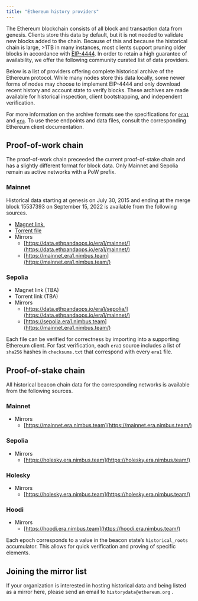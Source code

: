```yaml
---
title: "Ethereum history providers"
---
```


The Ethereum blockchain consists of all block and transaction data from genesis. Clients store this data by default, but it is not needed to validate new blocks added to the chain. Because of this and because the historical chain is large, >1TB in many instances, most clients support pruning older blocks in accordance with [EIP-4444][4444]. In order to retain a high guarantee of availability, we offer the following community curated list of data providers.

Below is a list of providers offering complete historical archive of the Ethereum protocol. While many nodes store this data locally, some newer forms of nodes may choose to implement EIP-4444 and only download recent history and account state to verify blocks. These archives are made available for historical inspection, client bootstrapping, and independent verification.

For more information on the archive formats see the specifications for [`era1`][era1] and [`era`][era]. To use these endpoints and data files, consult the corresponding Ethereum client documentation.

## Proof-of-work chain

The proof-of-work chain preceeded the current proof-of-stake chain and has a
slightly different format for block data. Only Mainnet and Sepolia remain as
active networks with a PoW prefix. 

### Mainnet

Historical data starting at genesis on July 30, 2015 and ending at the merge block 15537393 on September 15, 2022 is available from the following sources.

- [Magnet link <img src="https://torrindex.net/images/icon-magnet.gif" style="vertical-align: middle; height: 1em; width: 1em; margin: 0px; display: inline;"/>][magnet]
- [Torrent file](https://ethereum-mainnet-pre-merge-era-files.fra1.cdn.digitaloceanspaces.com/EthereumMainnetPreMergeEraFiles.torrent)
- Mirrors
    - [https://data.ethpandaops.io/era1/mainnet/](https://data.ethpandaops.io/era1/mainnet/)
    - [https://mainnet.era1.nimbus.team](https://mainnet.era1.nimbus.team/)

### Sepolia

- Magnet link (TBA)
- Torrent link (TBA)
- Mirrors
    - [https://data.ethpandaops.io/era1/sepolia/](https://data.ethpandaops.io/era1/mainnet/)
    - [https://sepolia.era1.nimbus.team](https://mainnet.era1.nimbus.team/)

Each file can be verified for correctness by importing into a supporting Ethereum client. For fast verification, each `era1` source includes a list of `sha256`  hashes in `checksums.txt` that correspond with every `era1` file.

## Proof-of-stake chain

All historical beacon chain data for the corresponding networks is available from the following sources.

### Mainnet

- Mirrors
    - [https://mainnet.era.nimbus.team](https://mainnet.era.nimbus.team/)

### Sepolia

- Mirrors
    - [https://holesky.era.nimbus.team](https://holesky.era.nimbus.team/)

### Holesky

- Mirrors
    - [https://holesky.era.nimbus.team](https://holesky.era.nimbus.team/)

### Hoodi

- Mirrors
    - [https://hoodi.era.nimbus.team](https://hoodi.era.nimbus.team/)

Each epoch corresponds to a value in the beacon state’s `historical_roots` accumulator. This allows for quick verification and proving of specific elements.

## Joining the mirror list

If your organization is interested in hosting historical data and being listed as a mirror here, please send an email to `historydata@ethereum.org` .

[era1]: https://github.com/eth-clients/e2store-format-specs/blob/main/formats/era1.md
[era]: https://github.com/eth-clients/e2store-format-specs/blob/main/formats/era.md
[4444]: https://eips.ethereum.org/EIPS/eip-4444
[magnet]: magnet:?xt=urn:btih:edcc7c112bae520e3226065a61817d3575904e0d&dn=EthereumMainnetPreMergeEraFiles&tr=udp%3A%2F%2Ftracker.opentrackr.org%3A1337%2Fannounce&tr=http%3A%2F%2Ftracker.opentrackr.org%3A1337%2Fannounce&tr=udp%3A%2F%2Fopen.tracker.cl%3A1337%2Fannounce&tr=udp%3A%2F%2Fopen.demonii.com%3A1337%2Fannounce&tr=udp%3A%2F%2Fopen.stealth.si%3A80%2Fannounce&tr=udp%3A%2F%2Fexodus.desync.com%3A6969%2Fannounce&tr=udp%3A%2F%2Fopentracker.io%3A6969%2Fannounce&tr=https%3A%2F%2Ftracker.gbitt.info%3A443%2Fannounce&tr=http%3A%2F%2Ftracker.gbitt.info%3A80%2Fannounce&tr=udp%3A%2F%2Ftracker.0x7c0.com%3A6969%2Fannounce&tr=udp%3A%2F%2Frun.publictracker.xyz%3A6969%2Fannounce&tr=udp%3A%2F%2Fretracker01-msk-virt.corbina.net%3A80%2Fannounce&tr=udp%3A%2F%2Fretracker.lanta.me%3A2710%2Fannounce&tr=udp%3A%2F%2Fopen.u-p.pw%3A6969%2Fannounce&tr=udp%3A%2F%2Foh.fuuuuuck.com%3A6969%2Fannounce&tr=udp%3A%2F%2Fmoonburrow.club%3A6969%2Fannounce&tr=udp%3A%2F%2Fexplodie.org%3A6969%2Fannounce&tr=udp%3A%2F%2Fepider.me%3A6969%2Fannounce&tr=udp%3A%2F%2Famigacity.xyz%3A6969%2Fannounce&tr=https%3A%2F%2Ftracker.tamersunion.org%3A443%2Fannounce&tr=udp%3A%2F%2Ftracker.tiny-vps.com%3A6969%2Fannounce&tr=udp%3A%2F%2Ftracker.theoks.net%3A6969%2Fannounce&tr=udp%3A%2F%2Ftracker.dump.cl%3A6969%2Fannounce&tr=udp%3A%2F%2Ftracker.bittor.pw%3A1337%2Fannounce&tr=udp%3A%2F%2Fp4p.arenabg.com%3A1337%2Fannounce&tr=udp%3A%2F%2Fleet-tracker.moe%3A1337%2Fannounce&tr=https%3A%2F%2Ftracker.renfei.net%3A443%2Fannounce&tr=http%3A%2F%2Ftracker.renfei.net%3A8080%2Fannounce&tr=https%3A%2F%2Ftracker.loligirl.cn%3A443%2Fannounce&tr=http%3A%2F%2Ftracker1.bt.moack.co.kr%3A80%2Fannounce&tr=http%3A%2F%2Ftracker.ipv6tracker.org%3A80%2Fannounce&tr=http%3A%2F%2Ftr.kxmp.cf%3A80%2Fannounce&tr=udp%3A%2F%2Fwepzone.net%3A6969%2Fannounce&tr=http%3A%2F%2Fwepzone.net%3A6969%2Fannounce&tr=udp%3A%2F%2Fttk2.nbaonlineservice.com%3A6969%2Fannounce&tr=udp%3A%2F%2Ftracker2.dler.org%3A80%2Fannounce&tr=http%3A%2F%2Ftracker2.dler.org%3A80%2Fannounce&tr=udp%3A%2F%2Ftracker1.myporn.club%3A9337%2Fannounce&tr=udp%3A%2F%2Ftracker.tryhackx.org%3A6969%2Fannounce&tr=udp%3A%2F%2Ftracker.srv00.com%3A6969%2Fannounce&tr=udp%3A%2F%2Ftracker.qu.ax%3A6969%2Fannounce&tr=http%3A%2F%2Ftracker.qu.ax%3A6969%2Fannounce&tr=udp%3A%2F%2Ftracker.jamesthebard.net%3A6969%2Fannounce&tr=udp%3A%2F%2Ftracker.fnix.net%3A6969%2Fannounce&tr=udp%3A%2F%2Ftracker.filemail.com%3A6969%2Fannounce&tr=udp%3A%2F%2Ftracker.edkj.club%3A6969%2Fannounce&tr=http%3A%2F%2Ftracker.edkj.club%3A6969%2Fannounce&tr=udp%3A%2F%2Ftracker.dler.org%3A6969%2Fannounce&tr=http%3A%2F%2Ftracker.dler.org%3A6969%2Fannounce&tr=udp%3A%2F%2Ftracker.deadorbit.nl%3A6969%2Fannounce&tr=udp%3A%2F%2Ftracker.ccp.ovh%3A6969%2Fannounce&tr=udp%3A%2F%2Ftamas3.ynh.fr%3A6969%2Fannounce&tr=udp%3A%2F%2Fryjer.com%3A6969%2Fannounce&tr=udp%3A%2F%2Fpublic.tracker.vraphim.com%3A6969%2Fannounce&tr=udp%3A%2F%2Fpublic.publictracker.xyz%3A6969%2Fannounce&tr=udp%3A%2F%2Fp2p.publictracker.xyz%3A6969%2Fannounce&tr=udp%3A%2F%2Fopen.free-tracker.ga%3A6969%2Fannounce&tr=udp%3A%2F%2Fopen.dstud.io%3A6969%2Fannounce&tr=udp%3A%2F%2Fopen.demonoid.ch%3A6969%2Fannounce&tr=udp%3A%2F%2Fodd-hd.fr%3A6969%2Fannounce&tr=udp%3A%2F%2Fnew-line.net%3A6969%2Fannounce&tr=udp%3A%2F%2Fjutone.com%3A6969%2Fannounce&tr=udp%3A%2F%2Fisk.richardsw.club%3A6969%2Fannounce&tr=udp%3A%2F%2Fipv4.rer.lol%3A2710%2Fannounce&tr=udp%3A%2F%2Fevan.im%3A6969%2Fannounce&tr=udp%3A%2F%2Fbt2.archive.org%3A6969%2Fannounce&tr=udp%3A%2F%2Fbt1.archive.org%3A6969%2Fannounce&tr=udp%3A%2F%2Fbt.ktrackers.com%3A6666%2Fannounce&tr=udp%3A%2F%2Fbittorrent-tracker.e-n-c-r-y-p-t.net%3A1337%2Fannounce&tr=http%3A%2F%2Fbittorrent-tracker.e-n-c-r-y-p-t.net%3A1337%2Fannounce&tr=udp%3A%2F%2F6ahddutb1ucc3cp.ru%3A6969%2Fannounce&tr=udp%3A%2F%2F1c.premierzal.ru%3A6969%2Fannounce&tr=https%3A%2F%2Ftracker.yemekyedim.com%3A443%2Fannounce&tr=https%3A%2F%2Ftracker.lilithraws.org%3A443%2Fannounce&tr=https%3A%2F%2Ftracker.cloudit.top%3A443%2Fannounce&tr=https%3A%2F%2Ftr.ready4.icu%3A443%2Fannounce&tr=http%3A%2F%2Ftracker.mywaifu.best%3A6969%2Fannounce&tr=http%3A%2F%2Ftracker.files.fm%3A6969%2Fannounce&tr=http%3A%2F%2Ftracker.bt4g.com%3A2095%2Fannounce&tr=http%3A%2F%2Ft1.aag.moe%3A17715%2Fannounce&tr=http%3A%2F%2Ft.overflow.biz%3A6969%2Fannounce&tr=udp%3A%2F%2Fu.peer-exchange.download%3A6969%2Fannounce&tr=udp%3A%2F%2Ftracker.therarbg.to%3A6969%2Fannounce&tr=udp%3A%2F%2Ftracker.therarbg.com%3A6969%2Fannounce&tr=udp%3A%2F%2Ftracker.ddunlimited.net%3A6969%2Fannounce&tr=udp%3A%2F%2Ftracker.darkness.services%3A6969%2Fannounce&tr=udp%3A%2F%2Ftorrents.artixlinux.org%3A6969%2Fannounce&tr=udp%3A%2F%2Ffh2.cmp-gaming.com%3A6969%2Fannounce&tr=udp%3A%2F%2Fconcen.org%3A6969%2Fannounce&tr=udp%3A%2F%2Faegir.sexy%3A6969%2Fannounce&tr=https%3A%2F%2Ftrackers.run%3A443%2Fannounce&tr=https%3A%2F%2Ftracker.pmman.tech%3A443%2Fannounce&tr=https%3A%2F%2Ftracker.ipfsscan.io%3A443%2Fannounce&tr=https%3A%2F%2Ftracker.gcrenwp.top%3A443%2Fannounce&tr=http%3A%2F%2Ftracker1.itzmx.com%3A8080%2Fannounce&tr=http%3A%2F%2Fregion.nl1.privex.cc%3A6969%2Fannounce&tr=http%3A%2F%2Fch3oh.ru%3A6969%2Fannounce&tr=http%3A%2F%2Fbvarf.tracker.sh%3A2086%2Fannounce&tr=udp%3A%2F%2F93.158.213.92%3A1337%2Fannounce&tr=http%3A%2F%2F93.158.213.92%3A1337%2Fannounce&tr=udp%3A%2F%2F23.168.232.9%3A1337%2Fannounce&tr=udp%3A%2F%2F185.243.218.213%3A80%2Fannounce&tr=udp%3A%2F%2F208.83.20.20%3A6969%2Fannounce&tr=udp%3A%2F%2F45.9.60.30%3A6969%2Fannounce&tr=udp%3A%2F%2F23.153.248.83%3A6969%2Fannounce&tr=udp%3A%2F%2F15.204.56.171%3A6969%2Fannounce&tr=udp%3A%2F%2F83.102.180.21%3A80%2Fannounce&tr=udp%3A%2F%2F37.235.176.37%3A2710%2Fannounce&tr=udp%3A%2F%2F37.27.4.53%3A6969%2Fannounce&tr=udp%3A%2F%2F167.99.185.219%3A6969%2Fannounce&tr=udp%3A%2F%2F23.157.120.14%3A6969%2Fannounce&tr=udp%3A%2F%2F51.68.174.87%3A6969%2Fannounce&tr=udp%3A%2F%2F96.126.98.54%3A6969%2Fannounce&tr=udp%3A%2F%2F83.146.118.175%3A6969%2Fannounce&tr=udp%3A%2F%2F185.230.4.150%3A1337%2Fannounce&tr=http%3A%2F%2F156.234.201.18%3A80%2Fannounce&tr=http%3A%2F%2F34.94.76.146%3A80%2Fannounce&tr=http%3A%2F%2F35.227.59.57%3A80%2Fannounce&tr=udp%3A%2F%2F83.6.225.179%3A6969%2Fannounce&tr=http%3A%2F%2F83.6.225.179%3A6969%2Fannounce&tr=udp%3A%2F%2F54.39.48.3%3A6969%2Fannounce&tr=udp%3A%2F%2F125.227.79.123%3A80%2Fannounce&tr=http%3A%2F%2F125.227.79.123%3A80%2Fannounce&tr=udp%3A%2F%2F193.42.111.57%3A9337%2Fannounce&tr=udp%3A%2F%2F135.125.202.143%3A6969%2Fannounce&tr=udp%3A%2F%2F89.110.76.229%3A6969%2Fannounce&tr=udp%3A%2F%2F143.198.64.177%3A6969%2Fannounce&tr=udp%3A%2F%2F5.255.124.190%3A6969%2Fannounce&tr=udp%3A%2F%2F52.58.128.163%3A6969%2Fannounce&tr=udp%3A%2F%2F15.204.57.168%3A6969%2Fannounce&tr=http%3A%2F%2F15.204.57.168%3A6969%2Fannounce&tr=udp%3A%2F%2F211.23.142.127%3A6969%2Fannounce&tr=http%3A%2F%2F211.23.142.127%3A6969%2Fannounce&tr=udp%3A%2F%2F64.23.195.62%3A6969%2Fannounce&tr=udp%3A%2F%2F176.31.250.174%3A6969%2Fannounce&tr=udp%3A%2F%2F82.156.24.219%3A6969%2Fannounce&tr=udp%3A%2F%2F51.15.41.46%3A6969%2Fannounce&tr=udp%3A%2F%2F107.175.221.194%3A6969%2Fannounce&tr=udp%3A%2F%2F176.123.1.180%3A6969%2Fannounce&tr=udp%3A%2F%2F5.181.156.41%3A6969%2Fannounce&tr=udp%3A%2F%2F198.12.89.149%3A6969%2Fannounce&tr=udp%3A%2F%2F62.210.114.129%3A6969%2Fannounce&tr=udp%3A%2F%2F94.243.222.100%3A6969%2Fannounce&tr=udp%3A%2F%2F121.199.16.229%3A6969%2Fannounce&tr=udp%3A%2F%2F117.29.108.216%3A2710%2Fannounce&tr=udp%3A%2F%2F23.163.56.66%3A6969%2Fannounce&tr=udp%3A%2F%2F207.241.231.226%3A6969%2Fannounce&tr=udp%3A%2F%2F207.241.226.111%3A6969%2Fannounce&tr=udp%3A%2F%2F51.159.54.68%3A6666%2Fannounce&tr=udp%3A%2F%2F104.244.77.14%3A1337%2Fannounce&tr=http%3A%2F%2F104.244.77.14%3A1337%2Fannounce&tr=udp%3A%2F%2F185.189.13.108%3A6969%2Fannounce&tr=http%3A%2F%2F93.185.165.29%3A6969%2Fannounce&tr=http%3A%2F%2F95.217.167.10%3A6969%2Fannounce&tr=http%3A%2F%2F159.148.57.222%3A6969%2Fannounce&tr=http%3A%2F%2F191.23.62.7%3A6969%2Fannounce&tr=udp%3A%2F%2F130.61.158.165%3A6969%2Fannounce&tr=udp%3A%2F%2F89.213.174.212%3A6969%2Fannounce&tr=udp%3A%2F%2F116.202.49.58%3A6969%2Fannounce&tr=udp%3A%2F%2F37.59.48.81%3A6969%2Fannounce&tr=udp%3A%2F%2F51.15.26.25%3A6969%2Fannounce&tr=http%3A%2F%2F185.130.47.2%3A6969%2Fannounce&tr=http%3A%2F%2F5.182.86.242%3A6969%2Fannounce&tr=udp%3A%2F%2F186.10.181.37%3A1337%2Fannounce&tr=udp%3A%2F%2F104.244.77.87%3A6969%2Fannounce

